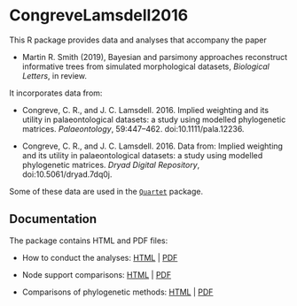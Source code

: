 # CongreveLamsdell2016

This R package provides data and analyses that accompany the paper

- Martin R. Smith (2019), Bayesian and parsimony approaches reconstruct informative trees from simulated morphological datasets, _Biological Letters_, in review.

It incorporates data from:

- Congreve, C. R., and J. C. Lamsdell. 2016. Implied weighting and its utility in palaeontological datasets: a study using modelled phylogenetic matrices. _Palaeontology_, 59:447–462. doi:10.1111/pala.12236.

- Congreve, C. R., and J. C. Lamsdell. 2016. Data from: Implied weighting and its utility in palaeontological datasets: a study using modelled phylogenetic matrices. _Dryad Digital Repository_, doi:10.5061/dryad.7dq0j.

Some of these data are used in the [`Quartet`](https://github.com/ms609/Quartet) package.

## Documentation

The package contains HTML and PDF files:

* How to conduct the analyses:
[HTML](https://ms609.github.io/CongreveLamsdell2016/Conduct-analyses.html) | 
[PDF](https://ms609.github.io/CongreveLamsdell2016/Conduct-analyses.pdf)

* Node support comparisons:
[HTML](https://ms609.github.io/CongreveLamsdell2016/Compare-node-supports.html) | 
[PDF](https://ms609.github.io/CongreveLamsdell2016/Compare-node-supports.pdf)

* Comparisons of phylogenetic methods:
[HTML](https://ms609.github.io/CongreveLamsdell2016/Compare-methods.html) | 
[PDF](https://ms609.github.io/CongreveLamsdell2016/Compare-methods.pdf)
